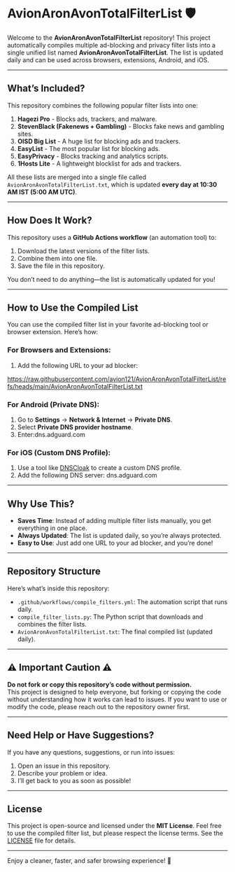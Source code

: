 # AvionAronAvonTotalFilterList 🛡️

Welcome to the **AvionAronAvonTotalFilterList** repository! This project automatically compiles multiple ad-blocking and privacy filter lists into a single
unified list named **AvionAronAvonTotalFilterList**. The list is updated daily and 
can be used across browsers, extensions, Android, and iOS.

---

## What’s Included?

This repository combines the following popular filter lists into one:

1. **Hagezi Pro** - Blocks ads, trackers, and malware.
2. **StevenBlack (Fakenews + Gambling)** - Blocks fake news and gambling sites.
3. **OISD Big List** - A huge list for blocking ads and trackers.
4. **EasyList** - The most popular list for blocking ads.
5. **EasyPrivacy** - Blocks tracking and analytics scripts.
6. **1Hosts Lite** - A lightweight blocklist for ads and trackers.

All these lists are merged into a single file called `AvionAronAvonTotalFilterList.txt`, which is updated **every day at 10:30 AM IST (5:00 AM UTC)**.

---

## How Does It Work?

This repository uses a **GitHub Actions workflow** (an automation tool) to:
1. Download the latest versions of the filter lists.
2. Combine them into one file.
3. Save the file in this repository.

You don’t need to do anything—the list is automatically updated for you!

---

## How to Use the Compiled List

You can use the compiled filter list in your favorite ad-blocking tool or browser extension. Here’s how:

### For Browsers and Extensions:
1. Add the following URL to your ad blocker:

https://raw.githubusercontent.com/avion121/AvionAronAvonTotalFilterList/refs/heads/main/AvionAronAvonTotalFilterList.txt

### For Android (Private DNS):
1. Go to **Settings** → **Network & Internet** → **Private DNS**.
2. Select **Private DNS provider hostname**.
3. Enter:dns.adguard.com

### For iOS (Custom DNS Profile):
1. Use a tool like [DNSCloak](https://apps.apple.com/app/dnscloak-secure-dns-client/id1333531529) to create a custom DNS profile.
2. Add the following DNS server:
dns.adguard.com

---

## Why Use This?

- **Saves Time**: Instead of adding multiple filter lists manually, you get everything in one place.
- **Always Updated**: The list is updated daily, so you’re always protected.
- **Easy to Use**: Just add one URL to your ad blocker, and you’re done!

---

## Repository Structure

Here’s what’s inside this repository:

- `.github/workflows/compile_filters.yml`: The automation script that runs daily.
- `compile_filter_lists.py`: The Python script that downloads and combines the filter lists.
- `AvionAronAvonTotalFilterList.txt`: The final compiled list (updated daily).

---

## ⚠️ Important Caution ⚠️

**Do not fork or copy this repository’s code without permission.**  
This project is designed to help everyone, but forking or copying the code without understanding how it works can lead to issues. 
If you want to use or modify the code, please reach out to the repository owner first.

---

## Need Help or Have Suggestions?

If you have any questions, suggestions, or run into issues:
1. Open an issue in this repository.
2. Describe your problem or idea.
3. I’ll get back to you as soon as possible!

---

## License

This project is open-source and licensed under the **MIT License**. Feel free to use the compiled filter list, 
but please respect the license terms. See the [LICENSE](LICENSE) file for details.

---

Enjoy a cleaner, faster, and safer browsing experience! 🚀
